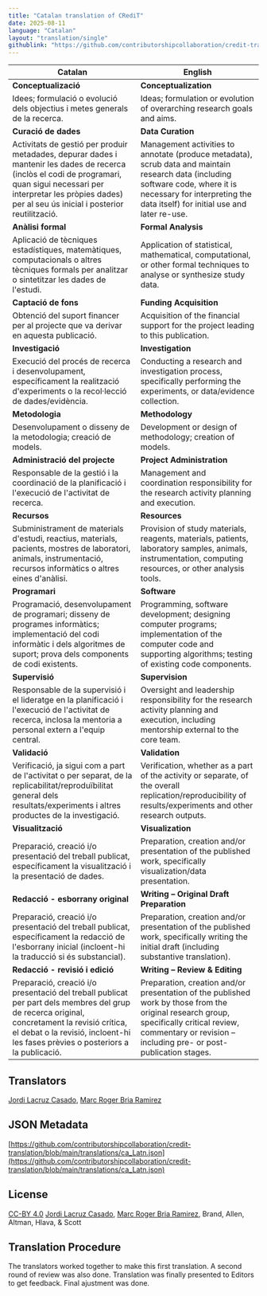 ```yaml
---
title: "Catalan translation of CRediT"
date: 2025-08-11
language: "Catalan"
layout: "translation/single"
githublink: "https://github.com/contributorshipcollaboration/credit-translation/blob/main/translations/ca_Latn.json"
---
```


| Catalan | English |
| --- | --- |
| **Conceptualizació** | **Conceptualization** |
| Idees; formulació o evolució dels objectius i metes generals de la recerca. | Ideas; formulation or evolution of overarching research goals and aims. |
| **Curació de dades** | **Data Curation** |
| Activitats de gestió per produir metadades, depurar dades i mantenir les dades de recerca (inclòs el codi de programari, quan sigui necessari per interpretar les pròpies dades) per al seu ús inicial i posterior reutilització. | Management activities to annotate (produce metadata), scrub data and maintain research data (including software code, where it is necessary for interpreting the data itself) for initial use and later re-use. |
| **Anàlisi formal** | **Formal Analysis** |
| Aplicació de tècniques estadístiques, matemàtiques, computacionals o altres tècniques formals per analitzar o sintetitzar les dades de l'estudi. | Application of statistical, mathematical, computational, or other formal techniques to analyse or synthesize study data. |
| **Captació de fons** | **Funding Acquisition** |
| Obtenció del suport financer per al projecte que va derivar en aquesta publicació. | Acquisition of the financial support for the project leading to this publication. |
| **Investigació** | **Investigation** |
| Execució del procés de recerca i desenvolupament, específicament la realització d'experiments o la recol·lecció de dades/evidència. | Conducting a research and investigation process, specifically performing the experiments, or data/evidence collection. |
| **Metodologia** | **Methodology** |
| Desenvolupament o disseny de la metodologia; creació de models. | Development or design of methodology; creation of models. |
| **Administració del projecte** | **Project Administration** |
| Responsable de la gestió i la coordinació de la planificació i l'execució de l'activitat de recerca. | Management and coordination responsibility for the research activity planning and execution. |
| **Recursos** | **Resources** |
| Subministrament de materials d'estudi, reactius, materials, pacients, mostres de laboratori, animals, instrumentació, recursos informàtics o altres eines d'anàlisi. | Provision of study materials, reagents, materials, patients, laboratory samples, animals, instrumentation, computing resources, or other analysis tools. |
| **Programari** | **Software** |
| Programació, desenvolupament de programari; disseny de programes informàtics; implementació del codi informàtic i dels algoritmes de suport; prova dels components de codi existents. | Programming, software development; designing computer programs; implementation of the computer code and supporting algorithms; testing of existing code components. |
| **Supervisió** | **Supervision** |
| Responsable de la supervisió i el lideratge en la planificació i l'execució de l'activitat de recerca, inclosa la mentoria a personal extern a l'equip central. | Oversight and leadership responsibility for the research activity planning and execution, including mentorship external to the core team. |
| **Validació** | **Validation** |
| Verificació, ja sigui com a part de l'activitat o per separat, de la replicabilitat/reproduïbilitat general dels resultats/experiments i altres productes de la investigació. | Verification, whether as a part of the activity or separate, of the overall replication/reproducibility of results/experiments and other research outputs. |
| **Visualització** | **Visualization** |
| Preparació, creació i/o presentació del treball publicat, específicament la visualització i la presentació de dades. | Preparation, creation and/or presentation of the published work, specifically visualization/data presentation. |
| **Redacció - esborrany original** | **Writing – Original Draft Preparation** |
| Preparació, creació i/o presentació del treball publicat, específicament la redacció de l'esborrany inicial (incloent-hi la traducció si és substancial). | Preparation, creation and/or presentation of the published work, specifically writing the initial draft (including substantive translation). |
| **Redacció - revisió i edició** | **Writing – Review & Editing** |
| Preparació, creació i/o presentació del treball publicat per part dels membres del grup de recerca original, concretament la revisió crítica, el debat o la revisió, incloent-hi les fases prèvies o posteriors a la publicació. | Preparation, creation and/or presentation of the published work by those from the original research group, specifically critical review, commentary or revision – including pre- or post-publication stages. |

## Translators

[Jordi  Lacruz Casado](https://orcid.org/0000-0002-5053-6941), [Marc Roger Bria Ramirez](https://orcid.org/0000-0001-8485-8941)

## JSON Metadata

[https://github.com/contributorshipcollaboration/credit-translation/blob/main/translations/ca_Latn.json](https://github.com/contributorshipcollaboration/credit-translation/blob/main/translations/ca_Latn.json)

## License

[CC-BY 4.0](https://creativecommons.org/licenses/by/4.0/) [Jordi  Lacruz Casado](https://orcid.org/0000-0002-5053-6941), [Marc Roger Bria Ramirez](https://orcid.org/0000-0001-8485-8941), Brand, Allen, Altman, Hlava, & Scott

## Translation Procedure

The translators worked together to make this first translation. A second round of review was also done. Translation was finally presented to Editors to get feedback. Final ajustment was done.